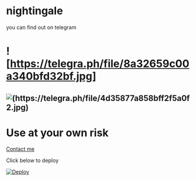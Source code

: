 # nightingale 

you can find out on telegram 

# ![https://telegra.ph/file/8a32659c00a340bfd32bf.jpg]

## ![(https://telegra.ph/file/4d35877a858bff2f5a0f2.jpg)](https://t.me/nightingale_official_bot)

# Use at your own risk


[Contact me](https://t.me/oru_bhadrakali_daasan)

 

Click below to deploy








[![Deploy](https://www.herokucdn.com/deploy/button.svg)](https://heroku.com/deploy?template=https://github.com/sakhaavvaavaj93/nightingale.git)

